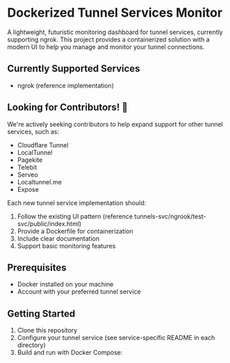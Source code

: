 # Dockerized Tunnel Services Monitor

A lightweight, futuristic monitoring dashboard for tunnel services, currently supporting ngrok. This project provides a containerized solution with a modern UI to help you manage and monitor your tunnel connections.

## Currently Supported Services
- ngrok (reference implementation)

## Looking for Contributors! 🚀

We're actively seeking contributors to help expand support for other tunnel services, such as:

- Cloudflare Tunnel
- LocalTunnel
- Pagekite
- Telebit
- Serveo
- Localtunnel.me
- Expose

Each new tunnel service implementation should:
1. Follow the existing UI pattern (reference tunnels-svc/ngrook/test-svc/public/index.html)
2. Provide a Dockerfile for containerization
3. Include clear documentation
4. Support basic monitoring features

## Prerequisites

- Docker installed on your machine
- Account with your preferred tunnel service

## Getting Started

1. Clone this repository
2. Configure your tunnel service (see service-specific README in each directory)
3. Build and run with Docker Compose: